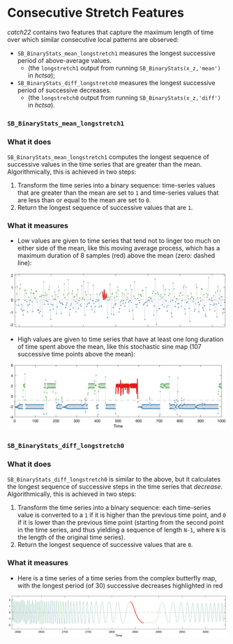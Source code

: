 # Consecutive Stretch Features

_catch22_ contains two features that capture the maximum length of time over which similar consecutive local patterns are observed:

* `SB_BinaryStats_mean_longstretch1`  measures the longest successive period of above-average values.
  * \(the `longstretch1` output from running `SB_BinaryStats(x_z,'mean')` in _hctsa_\);
* `SB_BinaryStats_diff_longstretch0` measures the longest successive period of successive decreases.
  * \(the `longstretch0` output from running `SB_BinaryStats(x_z,'diff')` in _hctsa_\).

### `SB_BinaryStats_mean_longstretch1`

### What it does

`SB_BinaryStats_mean_longstretch1` computes the longest sequence of successive values in the time series that are greater than the mean. Algorithmically, this is achieved in two steps:

1. Transform the time series into a binary sequence: time-series values that are greater than the mean are set to `1` and time-series values that are less than or equal to the mean are set to `0`.
2. Return the longest sequence of successive values that are `1`.

### What it measures

* Low values are given to time series that tend not to linger too much on either side of the mean, like this moving average process, which has a maximum duration of 8 samples \(red\) above the mean \(zero: dashed line\):

![](../.gitbook/assets/image%20%2813%29.png)

* High values are given to time series that have at least one long duration of time spent above the mean, like this stochastic sine map \(107 successive time points above the mean\):

![](../.gitbook/assets/image%20%288%29.png)

### `SB_BinaryStats_diff_longstretch0`

### What it does

`SB_BinaryStats_diff_longstretch0` is similar to the above, but it calculates the longest sequence of successive steps in the time series that _decrease_. Algorithmically, this is achieved in two steps:

1. Transform the time series into a binary sequence: each time-series value is converted to a `1` if it is higher than the previous time point, and `0` if it is lower than the previous time point \(starting from the second point in the time series, and thus yielding a sequence of length `N-1`, where `N` is the length of the original time series\).
2. Return the longest sequence of successive values that are `0`.

### What it measures

* Here is a time series of a time series from the complex butterfly map, with the longest period \(of 30\) successive decreases highlighted in red

![](../.gitbook/assets/image%20%2815%29.png)



